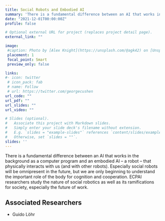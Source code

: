 ```yaml
---
title: Social Robots and Embodied AI
summary: 'There is a fundamental difference between an AI that works in the background as a computer program and an embodied AI – a robot – that physically interacts with us (and with other robots).  [(read more)](/project/social-robots-ai)'
date: "2021-12-01T00:00:00Z"
profile: false

# Optional external URL for project (replaces project detail page).
external_link: ""

image:
 #caption: Photo by [Alex Knight](https://unsplash.com/@agk42) on [Unsplash](https://unsplash.com)
 placement: 1
 focal_point: Smart
 preview_only: false

links:
#- icon: twitter
 # icon_pack: fab
 # name: Follow
 # url: https://twitter.com/georgecushen
url_code: ""
url_pdf: ""
url_slides: ""
url_video: ""

# Slides (optional).
#   Associate this project with Markdown slides.
#   Simply enter your slide deck's filename without extension.
#   E.g. `slides = "example-slides"` references `content/slides/example-slides.md`.
#   Otherwise, set `slides = ""`.
slides: ''
---
```


There is a fundamental difference between an AI that works in the background as a computer program and an embodied AI – a robot – that physically interacts with us (and with other robots). Especially social robots will be omnipresent in the future, but we are only beginning to understand the important role of the body for cognition and cooperation. ECPAI researchers study the nature of social robotics as well as its ramifications for society, especially the future of work.

## Associated Researchers

- Guido Löhr